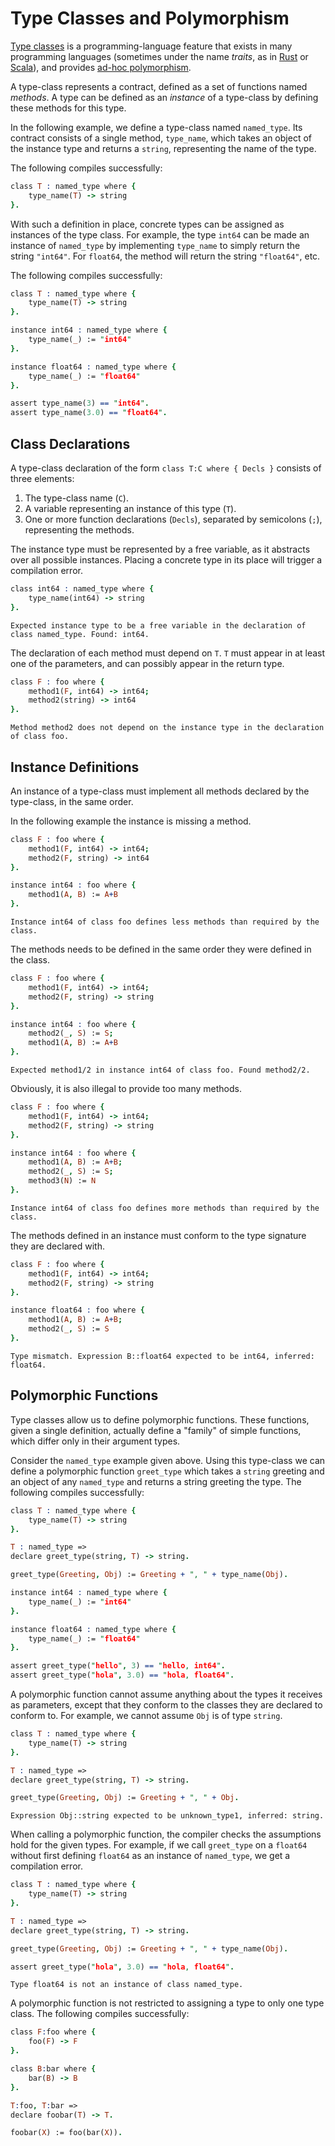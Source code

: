 # Type Classes and Polymorphism

[Type classes](https://en.wikipedia.org/wiki/Type_class) is a programming-language feature that exists in many programming languages (sometimes under the name _traits_, as in [Rust](https://doc.rust-lang.org/1.8.0/book/traits.html) or [Scala](https://docs.scala-lang.org/tour/traits.html)), and provides [ad-hoc polymorphism](https://en.wikipedia.org/wiki/Ad_hoc_polymorphism).

A type-class represents a contract, defined as a set of functions named _methods_. A type can be defined as an _instance_ of a type-class by defining these methods for this type.

In the following example, we define a type-class named `named_type`. Its contract consists of a single method, `type_name`, which takes an object of the instance type and returns a `string`, representing the name of the type.

The following compiles successfully:

```prolog
class T : named_type where {
    type_name(T) -> string
}.
```

With such a definition in place, concrete types can be assigned as instances of the type class. For example, the type `int64` can be made an instance of `named_type` by implementing `type_name` to simply return the string `"int64"`. For `float64`, the method will return the string `"float64"`, etc.

The following compiles successfully:

```prolog
class T : named_type where {
    type_name(T) -> string
}.

instance int64 : named_type where {
    type_name(_) := "int64"
}.

instance float64 : named_type where {
    type_name(_) := "float64"
}.

assert type_name(3) == "int64".
assert type_name(3.0) == "float64".
```

## Class Declarations

A type-class declaration of the form `class T:C where { Decls }` consists of three elements:

1. The type-class name (`C`).
2. A variable representing an instance of this type (`T`).
3. One or more function declarations (`Decls`), separated by semicolons (`;`), representing the methods.

The instance type must be represented by a free variable, as it abstracts over all possible instances. Placing a concrete type in its place will trigger a compilation error.

```prolog
class int64 : named_type where {
    type_name(int64) -> string
}.
```

```error
Expected instance type to be a free variable in the declaration of class named_type. Found: int64.
```

The declaration of each method must depend on `T`. `T` must appear in at least one of the parameters, and can possibly appear in the return type.

```prolog
class F : foo where {
    method1(F, int64) -> int64;
    method2(string) -> int64
}.
```

```error
Method method2 does not depend on the instance type in the declaration of class foo.
```

## Instance Definitions

An instance of a type-class must implement all methods declared by the type-class, in the same order.

In the following example the instance is missing a method.

```prolog
class F : foo where {
    method1(F, int64) -> int64;
    method2(F, string) -> int64
}.

instance int64 : foo where {
    method1(A, B) := A+B
}.
```

```error
Instance int64 of class foo defines less methods than required by the class.
```

The methods needs to be defined in the same order they were defined in the class.

```prolog
class F : foo where {
    method1(F, int64) -> int64;
    method2(F, string) -> string
}.

instance int64 : foo where {
    method2(_, S) := S;
    method1(A, B) := A+B
}.
```

```error
Expected method1/2 in instance int64 of class foo. Found method2/2.
```

Obviously, it is also illegal to provide too many methods.

```prolog
class F : foo where {
    method1(F, int64) -> int64;
    method2(F, string) -> string
}.

instance int64 : foo where {
    method1(A, B) := A+B;
    method2(_, S) := S;
    method3(N) := N
}.
```

```error
Instance int64 of class foo defines more methods than required by the class.
```

The methods defined in an instance must conform to the type signature they are declared with.

```prolog
class F : foo where {
    method1(F, int64) -> int64;
    method2(F, string) -> string
}.

instance float64 : foo where {
    method1(A, B) := A+B;
    method2(_, S) := S
}.
```

```error
Type mismatch. Expression B::float64 expected to be int64, inferred: float64.
```

## Polymorphic Functions

Type classes allow us to define polymorphic functions. These functions, given a single definition, actually define a "family" of simple functions, which differ only in their argument types.

Consider the `named_type` example given above. Using this type-class we can define a polymorphic function `greet_type` which takes a `string` greeting and an object of any `named_type` and returns a string greeting the type. The following compiles successfully:

```prolog
class T : named_type where {
    type_name(T) -> string
}.

T : named_type =>
declare greet_type(string, T) -> string.

greet_type(Greeting, Obj) := Greeting + ", " + type_name(Obj).

instance int64 : named_type where {
    type_name(_) := "int64"
}.

instance float64 : named_type where {
    type_name(_) := "float64"
}.

assert greet_type("hello", 3) == "hello, int64".
assert greet_type("hola", 3.0) == "hola, float64".
```

A polymorphic function cannot assume anything about the types it receives as parameters, except that they conform to the classes they are declared to conform to. For example, we cannot assume `Obj` is of type `string`.

```prolog
class T : named_type where {
    type_name(T) -> string
}.

T : named_type =>
declare greet_type(string, T) -> string.

greet_type(Greeting, Obj) := Greeting + ", " + Obj.
```

```error
Expression Obj::string expected to be unknown_type1, inferred: string.
```

When calling a polymorphic function, the compiler checks the assumptions hold for the given types. For example, if we call `greet_type` on a `float64` without first defining `float64` as an instance of `named_type`, we get a compilation error.

```prolog
class T : named_type where {
    type_name(T) -> string
}.

T : named_type =>
declare greet_type(string, T) -> string.

greet_type(Greeting, Obj) := Greeting + ", " + type_name(Obj).

assert greet_type("hola", 3.0) == "hola, float64".
```

```error
Type float64 is not an instance of class named_type.
```

A polymorphic function is not restricted to assigning a type to only one type class. The following compiles successfully:

```prolog
class F:foo where {
    foo(F) -> F
}.

class B:bar where {
    bar(B) -> B
}.

T:foo, T:bar =>
declare foobar(T) -> T.

foobar(X) := foo(bar(X)).
```
